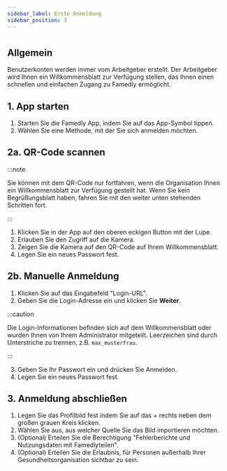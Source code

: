 ```yaml
---
sidebar_label: Erste Anmeldung
sidebar_position: 3
---
```


#

## Allgemein

Benutzerkonten werden immer vom Arbeitgeber erstellt. Der Arbeitgeber wird Ihnen ein Willkommensblatt zur Verfügung stellen, das Ihnen einen schnellen und einfachen Zugang zu Famedly ermöglicht.

## 1. App starten

1. Starten Sie die Famedly App, indem Sie auf das App-Symbol tippen.
2. Wählen Sie eine Methode, mit der Sie sich anmelden möchten.

## 2a. QR-Code scannen

:::note

Sie können mit dem QR-Code nur fortfahren, wenn die Organisation Ihnen ein Willkommensblatt zur Verfügung gestellt hat. Wenn Sie kein Begrüßungsblatt haben, fahren Sie mit den weiter unten stehenden Schritten fort.

:::

1. Klicken Sie in der App auf den oberen eckigen Button mit der Lupe.
2. Erlauben Sie den Zugriff auf die Kamera.
3. Zeigen Sie die Kamera auf den QR-Code auf Ihrem Willkommensblatt.
4. Legen Sie ein neues Passwort fest.

## 2b. Manuelle Anmeldung

1. Klicken Sie auf das Eingabefeld "Login-URL".
2. Geben Sie die Login-Adresse ein und klicken Sie **Weiter**.

:::caution

Die Login-Informationen befinden sich auf dem Willkommensblatt oder wurden Ihnen von Ihrem Administrator mitgeteilt. Leerzeichen sind durch Unterstriche zu trennen, z.B. `max_musterfrau`.

:::

3. Geben Sie Ihr Passwort ein und drücken Sie Anmelden.
4. Legen Sie ein neues Passwort fest.

## 3. Anmeldung abschließen

1. Legen Sie das Profilbild fest indem Sie auf das + rechts neben dem großen grauen Kreis klicken.
2. Wählen Sie aus, aus welcher Quelle Sie das Bild importieren möchten.
3. (Optional) Erteilen Sie die Berechtigung "Fehlerberichte und Nutzungsdaten mit Famedlyteilen".
4. (Optional) Erteilen Sie die Erlaubnis, für Personen außerhalb Ihrer Gesundheitsorganisation sichtbar zu sein.
